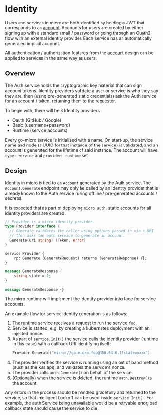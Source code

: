 # Identity

Users and services in micro are both identified by holding a JWT that
corresponds to an [account](auth.md). Accounts for users are created
by either signing up with a standard email / password or going through
an Ouath2 flow with an external identity provider. Each service has an automatically generated implicit account.

All authentication / authorization features from the [account](auth.md)
design can be applied to services in the same way as users.

## Overview

The Auth service holds the cryptographic key material that can sign
account tokens. Identity providers validate a user or service is who
they say they are, then (using pre-generated static credentials) ask the
Auth service for an account / token, returning them to the requester.

To begin with, there will be 3 Identity providers

  * Oauth (GitHub / Google)
  * Basic (username+password)
  * Runtime (service accounts)
 
Every go-micro service is initialised with a name. On start-up, the
service name and node (a UUID for that instance of the service) is
validated, and an account is generated for the lifetime of said
instance. The account will have `type: service` and `provider: runtime`
set

## Design

Identity in micro is tied to an `Account` generated by the Auth service.
The `Account.Generate` endpoint may only be called by an Identity
provider that is already known to the Auth service (using offline / pre-generated accounts / secrets).

It is expected that as part of deploying `micro auth`, static accounts for all identity providers are created.

```go
// Provider is a micro identity provider
type Provider interface {
  // Generate validates the caller using options passed in via a URI
  // then asks the auth service to generate an account.
  Generate(uri string) (Token, error)
}
```

```protobuf
service Provider {
 	rpc Generate (GenerateRequest) returns (GenerateResponse) {}; 
}

message GenerateResponse {
	string state = 1;
}

message GenerateResponse {}
```

The micro runtime will implement the identity provider interface for
service accounts.

An example flow for service identity generation is as follows:

  1. The runtime service receives a request to run the service `foo`.
  2. Service is started, e.g. by creating a kubernetes deployment with
     an injected nonce.
  3. As part of `service.Init()` the service calls the identity provider
     (runtime in this case) with a callback URI identifying itself: 
     ```go
     Provider.Generate("micro://go.micro.foo@100.64.0.1?state=xxxx")
     ```
  4. The provider verifies the service is running using an out of band
     method (such as the k8s api), and validates the service's nonce.
  5. The provider calls `auth.Generate()` on behalf of the service.
  6. (Optionally) when the service is deleted, the runtime
     `auth.Destroy()`s the account

Any errors in the process should be handled gracefully and returned to
the service, so that intelligent backoff can be used inside
`service.Init()`. For example, the auth Service being unavailable would
be a retryable error, bad callback state should cause the service to die.
